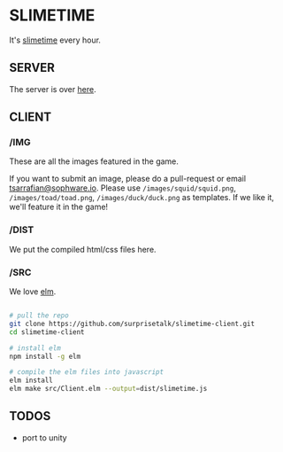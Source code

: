 
# SLIMETIME

It's [slimetime](https://slimeti.me) every hour.


## SERVER

The server is over [here](https://github.com/bestestdev/slimetime-server).


## CLIENT

### /IMG

These are all the images featured in the game.

If you want to submit an image, please do a pull-request or email tsarrafian@sophware.io. Please use `/images/squid/squid.png`, `/images/toad/toad.png`, `/images/duck/duck.png` as templates. If we like it, we'll feature it in the game!

### /DIST

We put the compiled html/css files here.

### /SRC

We love [elm](https://elm-lang.org).

```bash

# pull the repo
git clone https://github.com/surprisetalk/slimetime-client.git
cd slimetime-client

# install elm
npm install -g elm

# compile the elm files into javascript
elm install
elm make src/Client.elm --output=dist/slimetime.js

````


## TODOS

- port to unity

